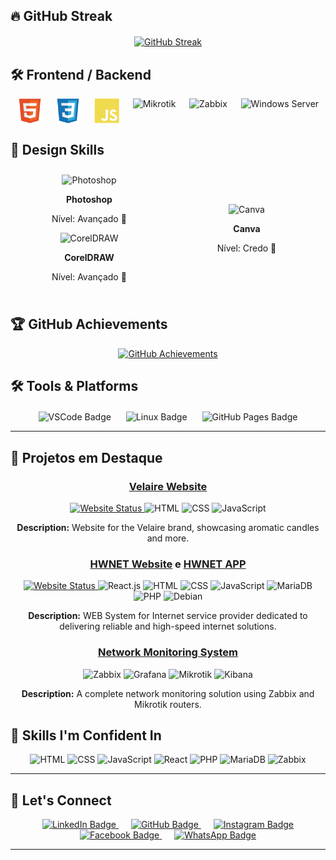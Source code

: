 ## 🔥 GitHub Streak
<div style="text-align: center; margin-top: 20px;">
    <a href="https://git.io/streak-stats">
        <img src="https://streak-stats.demolab.com/?user=SauloAPeixoto&theme=highcontrast" alt="GitHub Streak" />
    </a>
</div>

## 🛠️ Frontend / Backend

<div style="display: flex; justify-content: space-around; align-items: center; flex-wrap: wrap;">

<img alt="HTML" height="40" style="transition: transform 0.2s; cursor: pointer;" onmouseover="this.style.transform='scale(1.2)'" onmouseout="this.style.transform='scale(1)'" src="https://raw.githubusercontent.com/devicons/devicon/master/icons/html5/html5-original.svg">

<img alt="CSS" height="40" style="transition: transform 0.2s; cursor: pointer;" onmouseover="this.style.transform='scale(1.2)'" onmouseout="this.style.transform='scale(1)'" src="https://raw.githubusercontent.com/devicons/devicon/master/icons/css3/css3-original.svg">

<img alt="JavaScript" height="40" style="transition: transform 0.2s; cursor: pointer;" onmouseover="this.style.transform='scale(1.2)'" onmouseout="this.style.transform='scale(1)'" src="https://raw.githubusercontent.com/devicons/devicon/master/icons/javascript/javascript-plain.svg">

<img alt="Mikrotik" height="40" style="transition: transform 0.2s; cursor: pointer;" onmouseover="this.style.transform='scale(1.2)'" onmouseout="this.style.transform='scale(1)'" src="https://static-00.iconduck.com/assets.00/mikrotik-icon-1921x2048-1eai97he.png">

<img alt="Zabbix" height="40" style="transition: transform 0.2s; cursor: pointer;" onmouseover="this.style.transform='scale(1.2)'" onmouseout="this.style.transform='scale(1)'" src="https://www.vectorlogo.zone/logos/zabbix/zabbix-icon.svg">

<img alt="Windows Server" height="40" style="transition: transform 0.2s; cursor: pointer;" onmouseover="this.style.transform='scale(1.2)'" onmouseout="this.style.transform='scale(1)'" src="https://upload.wikimedia.org/wikipedia/commons/7/76/Windows_logo_-_2012_%28dark_blue%2C_lines_thinner%29.svg">

</div>
</div>

## 🎨 Design Skills

<div style="display: flex; justify-content: space-around; align-items: center; flex-wrap: wrap;">
  <!-- Photoshop Avançado -->
  <div style="text-align: center; margin: 10px; flex: 1 1 30%;">
    <img src="https://img.icons8.com/color/452/adobe-photoshop--v1.png" alt="Photoshop" width="50" height="50" />
    <p><strong>Photoshop</strong></p>
    <p>Nível: Avançado 💪</p>
    <img src="https://img.icons8.com/color/452/coreldraw.png" alt="CorelDRAW" width="50" height="50" />
    <p><strong>CorelDRAW</strong></p>
    <p>Nível: Avançado 🎯</p>
  </div>

  <!-- Canva Credo -->
  <div style="text-align: center; margin: 10px; flex: 1 1 30%;">
    <img src="https://img.icons8.com/color/452/canva.png" alt="Canva" width="50" height="50" />
    <p><strong>Canva</strong></p>
    <p>Nível: Credo 🤯</p>
  </div>
</div>

## 🏆 GitHub Achievements
<div style="display: flex; justify-content: space-around; align-items: center; flex-wrap: wrap;">
    <a href="https://github.com/ryo-ma/github-profile-trophy">
        <img src="https://github-profile-trophy.vercel.app/?username=SauloAPeixoto&theme=onedark&no-frame=true&row=1" alt="GitHub Achievements" />
    </a>
</div>

## 🛠️ Tools & Platforms
<div style="text-align: center; margin-top: 20px;">
    <img src="https://img.shields.io/badge/VSCode-Favorite-007ACC?style=for-the-badge&logo=visual-studio-code&logoColor=white" alt="VSCode Badge" style="margin: 0 10px;" />
    <img src="https://img.shields.io/badge/Linux-Server-yellow?style=for-the-badge&logo=linux" alt="Linux Badge" style="margin: 0 10px;" />
    <img src="https://img.shields.io/badge/GitHub%20Pages-Hosting-blue?style=for-the-badge&logo=github" alt="GitHub Pages Badge" style="margin: 0 10px;" />
</div>

---

## 🌟 **Projetos em Destaque**
<div style="text-align: center;">

### [Velaire Website](https://velaire.com.br)
<a href="https://velaire.com.br">
        <img src="https://img.shields.io/website-up-down-green-red/http/velaire.com.br.svg" alt="Website Status" />
    </a>
    <img src="https://img.shields.io/badge/HTML-5-orange?style=flat-square&logo=html5" alt="HTML" />
    <img src="https://img.shields.io/badge/CSS-3-blue?style=flat-square&logo=css3" alt="CSS" />
    <img src="https://img.shields.io/badge/JavaScript-ES6-yellow?style=flat-square&logo=javascript" alt="JavaScript" />
    <p><strong>Description:</strong> Website for the Velaire brand, showcasing aromatic candles and more.</p>
</div>
    <div style="text-align: center;">
    
### [HWNET Website](https://hwnet.com.br) e [HWNET APP]()
<a href="https://hwnet.com.br">
        <img src="https://img.shields.io/website-up-down-green-red/http/hwnet.com.br.svg" alt="Website Status" />
    </a>
    <img src="https://img.shields.io/badge/React.js-16.13.1-blue?style=flat-square&logo=react" alt="React.js" />
    <img src="https://img.shields.io/badge/HTML-5-orange?style=flat-square&logo=html5" alt="HTML" />
    <img src="https://img.shields.io/badge/CSS-3-blue?style=flat-square&logo=css3" alt="CSS" />
    <img src="https://img.shields.io/badge/JavaScript-ES6-yellow?style=flat-square&logo=javascript" alt="JavaScript" />
    <img src="https://img.shields.io/badge/MariaDB-10.5.9-blue?style=flat-square&logo=mariadb" alt="MariaDB" />
    <img src="https://img.shields.io/badge/PHP-7.4-purple?style=flat-square&logo=php" alt="PHP" />
    <img src="https://img.shields.io/badge/Debian-10-red?style=flat-square&logo=debian" alt="Debian" />
    <p><strong>Description:</strong> WEB System for Internet service provider dedicated to delivering reliable and high-speed internet solutions.</p>
</div>

<div style="text-align: center;">

### [Network Monitoring System]()
<img src="https://img.shields.io/badge/Zabbix-Monitoring-red?style=flat-square&logo=zabbix" alt="Zabbix" />
<img src="https://img.shields.io/badge/Grafana-7.3.6-orange?style=flat-square&logo=grafana" alt="Grafana" />
<img src="https://img.shields.io/badge/Mikrotik-Router-blue?style=flat-square&logo=mikrotik" alt="Mikrotik" />
<img src="https://img.shields.io/badge/Kibana-7.10.1-pink?style=flat-square&logo=kibana" alt="Kibana" />
<p><strong>Description:</strong> A complete network monitoring solution using Zabbix and Mikrotik routers.</p>
</div>

## 💼 Skills I'm Confident In
<div style="text-align: center;">
    <img src="https://img.shields.io/badge/HTML-Advanced-orange?style=flat-square&logo=html5" alt="HTML" />
    <img src="https://img.shields.io/badge/CSS-Advanced-blue?style=flat-square&logo=css3" alt="CSS" />
    <img src="https://img.shields.io/badge/JavaScript-Intermediate-yellow?style=flat-square&logo=javascript" alt="JavaScript" />
    <img src="https://img.shields.io/badge/React-Intermediate-green?style=flat-square&logo=react" alt="React" />
    <img src="https://img.shields.io/badge/PHP-Intermediate-purple?style=flat-square&logo=php" alt="PHP" />
    <img src="https://img.shields.io/badge/MariaDB-Intermediate-blue?style=flat-square&logo=mariadb" alt="MariaDB" />
    <img src="https://img.shields.io/badge/Zabbix-Intermediate-red?style=flat-square&logo=zabbix" alt="Zabbix" />
</div>

---

## 🤝 Let's Connect
<div style="text-align: center;">
    <a href="https://www.linkedin.com/in/saulopeixoto/" style="margin: 0 10px;">
        <img src="https://img.shields.io/badge/LinkedIn-Connect-blue?style=for-the-badge&logo=linkedin" alt="LinkedIn Badge" />
    </a>
    <a href="https://github.com/SauloAPeixoto" style="margin: 0 10px;">
        <img src="https://img.shields.io/badge/GitHub-Explore-black?style=for-the-badge&logo=github" alt="GitHub Badge" />
    </a>
    <a href="https://www.instagram.com/saulo_peixoto" style="margin: 0 10px;">
        <img src="https://img.shields.io/badge/Instagram-Follow-E1306C?style=for-the-badge&logo=instagram&logoColor=white" alt="Instagram Badge" />
    </a>
    <a href="https://www.facebook.com/saulopeixoto" style="margin: 0 10px;">
        <img src="https://img.shields.io/badge/Facebook-Connect-1877F2?style=for-the-badge&logo=facebook&logoColor=white" alt="Facebook Badge" />
    </a>
    <a href="https://wa.me/5531983533294" style="margin: 0 10px;">
        <img src="https://img.shields.io/badge/WhatsApp-Message-25D366?style=for-the-badge&logo=whatsapp&logoColor=white" alt="WhatsApp Badge" />
    </a>
</div>
</div>

    
</div>



---
